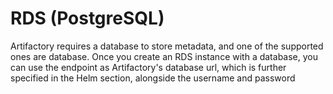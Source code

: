 # RDS (PostgreSQL)

Artifactory requires a database to store metadata, and one of the supported ones are database. Once you create an RDS instance with a database, you can use the endpoint as Artifactory's database url, 
which is further specified in the Helm section, alongside the username and password

